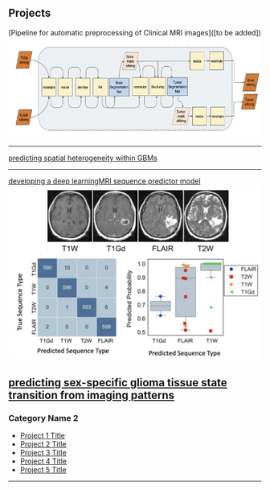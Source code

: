
## Projects 

[Pipeline for automatic preprocessing of Clinical MRI images]([to be added])
<img src="images/pipeline.jpg?raw=true" width="1200" height="200"/>

---
[predicting spatial heterogeneity within GBMs]([https://github.com/SARARANJBAR/SpatialHeterogeneityPredictor])

---
[developing a deep learningMRI sequence predictor model]([https://github.com/SARARANJBAR/PNTGliomaSegmentationProjec])
<img src="images/seqpred.png?raw=true"/>

[predicting sex-specific glioma tissue state transition from imaging patterns]([https://github.com/SARARANJBAR/PNTGliomaBiopsyMachineLearningProject])
---

### Category Name 2

- [Project 1 Title](http://example.com/)
- [Project 2 Title](http://example.com/)
- [Project 3 Title](http://example.com/)
- [Project 4 Title](http://example.com/)
- [Project 5 Title](http://example.com/)

---




